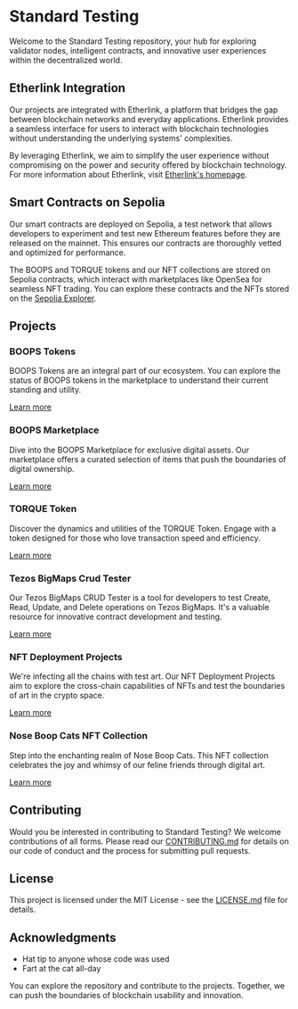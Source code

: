 # Standard Testing

Welcome to the Standard Testing repository, your hub for exploring validator nodes, intelligent contracts, and innovative user experiences within the decentralized world.

## Etherlink Integration

Our projects are integrated with Etherlink, a platform that bridges the gap between blockchain networks and everyday applications. Etherlink provides a seamless interface for users to interact with blockchain technologies without understanding the underlying systems' complexities.

By leveraging Etherlink, we aim to simplify the user experience without compromising on the power and security offered by blockchain technology. For more information about Etherlink, visit [Etherlink's homepage](https://etherlink.io).

## Smart Contracts on Sepolia

Our smart contracts are deployed on Sepolia, a test network that allows developers to experiment and test new Ethereum features before they are released on the mainnet. This ensures our contracts are thoroughly vetted and optimized for performance.

The BOOPS and TORQUE tokens and our NFT collections are stored on Sepolia contracts, which interact with marketplaces like OpenSea for seamless NFT trading. You can explore these contracts and the NFTs stored on the [Sepolia Explorer](https://sepolia.etherscan.io).

## Projects

### BOOPS Tokens

BOOPS Tokens are an integral part of our ecosystem. You can explore the status of BOOPS tokens in the marketplace to understand their current standing and utility.

[Learn more](https://github.com/michaelkernaghan/standardtesting-io-website/blob/main/BOOPS.md)

### BOOPS Marketplace

Dive into the BOOPS Marketplace for exclusive digital assets. Our marketplace offers a curated selection of items that push the boundaries of digital ownership.

[Learn more](https://github.com/michaelkernaghan/standardtesting-io-website/blob/main/BOOPSMarketplace.md)

### TORQUE Token

Discover the dynamics and utilities of the TORQUE Token. Engage with a token designed for those who love transaction speed and efficiency.

[Learn more](https://github.com/michaelkernaghan/standardtesting-io-website/blob/main/TORQUEToken.md)

### Tezos BigMaps Crud Tester

Our Tezos BigMaps CRUD Tester is a tool for developers to test Create, Read, Update, and Delete operations on Tezos BigMaps. It's a valuable resource for innovative contract development and testing.

[Learn more](https://github.com/michaelkernaghan/standardtesting-io-website/blob/main/TezosBigMapsCRUD.md)

### NFT Deployment Projects

We're infecting all the chains with test art. Our NFT Deployment Projects aim to explore the cross-chain capabilities of NFTs and test the boundaries of art in the crypto space.

[Learn more](https://github.com/michaelkernaghan/standardtesting-io-website/blob/main/NFTDeployment.md)

### Nose Boop Cats NFT Collection

Step into the enchanting realm of Nose Boop Cats. This NFT collection celebrates the joy and whimsy of our feline friends through digital art.

[Learn more](https://github.com/michaelkernaghan/standardtesting-io-website/blob/main/NoseBoopCatsNFT.md)

## Contributing

Would you be interested in contributing to Standard Testing? We welcome contributions of all forms. Please read our [CONTRIBUTING.md](https://github.com/michaelkernaghan/standardtesting-io-website/blob/main/CONTRIBUTING.md) for details on our code of conduct and the process for submitting pull requests.

## License

This project is licensed under the MIT License - see the [LICENSE.md](https://github.com/michaelkernaghan/standardtesting-io-website/blob/main/LICENSE) file for details.

## Acknowledgments

* Hat tip to anyone whose code was used
* Fart at the cat all-day

You can explore the repository and contribute to the projects. Together, we can push the boundaries of blockchain usability and innovation.
